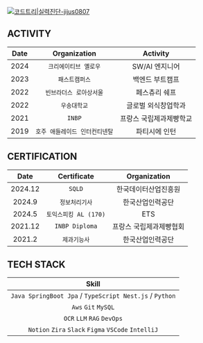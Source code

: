 [![코드트리|실력진단-jijus0807](https://banner.codetree.ai/v1/banner/jijus0807)](https://www.codetree.ai/profiles/jijus0807)

## ACTIVITY

|Date|Organization|Activity|
|:---:|:---:|:---:|
|2024|`크리에이티브 옐로우`|SW/AI 엔지니어|
|2023|`패스트캠퍼스`|백엔드 부트캠프|
|2022|`빈브라더스 로아상서울`|페스츄리 쉐프|
|2022|`우송대학교`|글로벌 외식창업학과|
|2021|`INBP`|프랑스 국립제과제빵학교|
|2019|`호주 애들레이드 인터컨티넨탈`|파티시에 인턴|

## CERTIFICATION
|Date|Certificate|Organization|
|:---:|:---:|:---:|
|2024.12|`SQLD`|한국데이터산업진흥원|
|2024.9|`정보처리기사`|한국산업인력공단|
|2024.5|`토익스피킹 AL (170)`|ETS|
|2021.12|`INBP Diploma`|프랑스 국립제과제빵협회|
|2021.2|`제과기능사`|한국산업인력공단|

## TECH STACK
|Skill|
|:---:|
|`Java SpringBoot Jpa` / `TypeScript Nest.js` / `Python`|
|`Aws` `Git` `MySQL` |
|`OCR` `LLM` `RAG` `DevOps`|
|`Notion` `Zira` `Slack` `Figma` `VSCode` `IntelliJ`|
